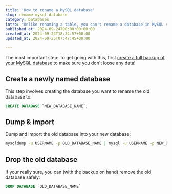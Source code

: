 ```yaml
---
title: 'How to rename a MySQL database'
slug: rename-mysql-database
category: Databases
intro: "Unlike renaming a table, you can't rename a database in MySQL sadly enough. So there is no SQL query you can execute to achieve this. However, it is possible with a workaround."
published_at: 2024-09-24T00:00:00+00:00
created_at: 2024-09-24T18:34:57+00:00
updated_at: 2024-09-25T07:47:45+00:00

---
```

The most important step: To get going with this, first [create a full backup of your MySQL database](/backup-mysql-databases-single-file) to make sure you don't loose any data!

## Create a newly named database

This step involves creating the database you want to rename the old database to:

```sql
CREATE DATABASE `NEW_DATABASE_NAME`;
```

## Dump & import

Dump and import the old database into your new database:

```bash
mysqldump -u USERNAME -p OLD_DATABASE_NAME | mysql -u USERNAME -p NEW_DATABASE_NAME
```

## Drop the old database

If your really sure, you can (with the backup on hand) remove the old database safely:

```sql
DROP DATABASE `OLD_DATABASE_NAME`
```
